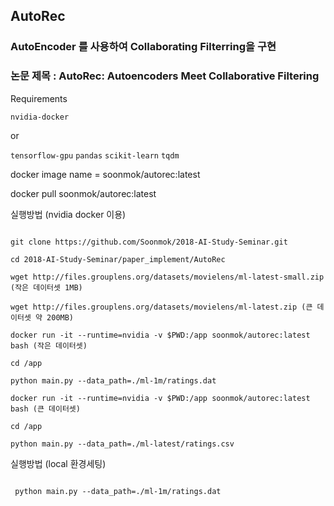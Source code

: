 ## AutoRec

### AutoEncoder 를 사용하여 Collaborating Filterring을 구현

### 논문 제목 : AutoRec: Autoencoders Meet Collaborative Filtering

Requirements 

`nvidia-docker`

or 

`tensorflow-gpu`
`pandas`
`scikit-learn`
`tqdm`

docker image name = soonmok/autorec:latest

docker pull soonmok/autorec:latest


실행방법 (nvidia docker 이용)

```docker pull soonmok/autorec:latest

git clone https://github.com/Soonmok/2018-AI-Study-Seminar.git

cd 2018-AI-Study-Seminar/paper_implement/AutoRec

wget http://files.grouplens.org/datasets/movielens/ml-latest-small.zip (작은 데이터셋 1MB)

wget http://files.grouplens.org/datasets/movielens/ml-latest.zip (큰 데이터셋 약 200MB)

docker run -it --runtime=nvidia -v $PWD:/app soonmok/autorec:latest bash (작은 데이터셋)

cd /app

python main.py --data_path=./ml-1m/ratings.dat

docker run -it --runtime=nvidia -v $PWD:/app soonmok/autorec:latest bash (큰 데이터셋)

cd /app 

python main.py --data_path=./ml-latest/ratings.csv
```



실행방법 (local 환경세팅)

```pip install requirements.txt

 python main.py --data_path=./ml-1m/ratings.dat

